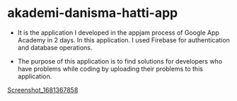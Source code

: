 # akademi-danisma-hatti-app

* It is the application I developed in the appjam process of Google App Academy in 2 days. In this application.
I used Firebase for authentication and database operations.

* The purpose of this application is to find solutions for developers who have problems while coding by uploading their problems to this application.

[Screenshot_1681367858](https://user-images.githubusercontent.com/46723964/231675329-8fcd5ef5-05d2-4772-83e3-596dd5474936.png)
